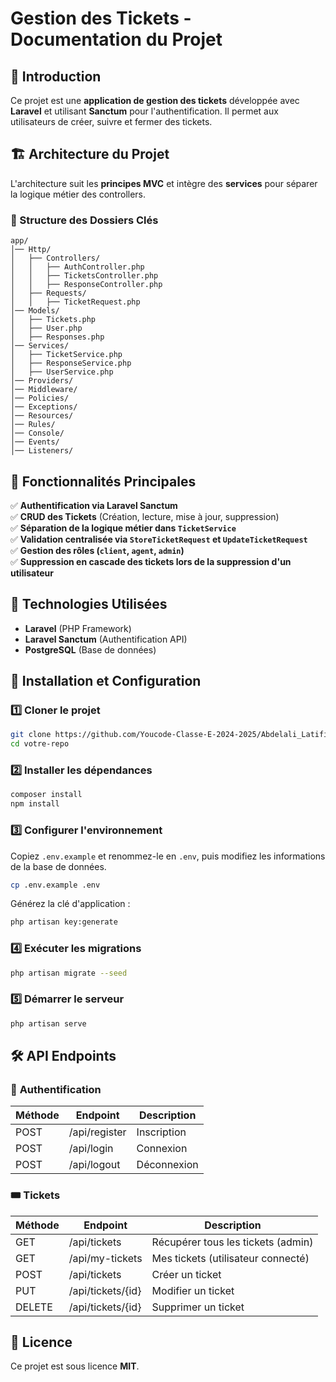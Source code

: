 # Gestion des Tickets - Documentation du Projet

## 📌 Introduction
Ce projet est une **application de gestion des tickets** développée avec **Laravel** et utilisant **Sanctum** pour l'authentification. Il permet aux utilisateurs de créer, suivre et fermer des tickets.

## 🏗️ Architecture du Projet
L'architecture suit les **principes MVC** et intègre des **services** pour séparer la logique métier des controllers.

### 📂 Structure des Dossiers Clés
```
app/
│── Http/
│   ├── Controllers/
│   │   ├── AuthController.php
│   │   ├── TicketsController.php
│   │   ├── ResponseController.php
│   ├── Requests/
│   │   ├── TicketRequest.php
│── Models/
│   ├── Tickets.php
│   ├── User.php
│   ├── Responses.php
│── Services/
│   ├── TicketService.php
│   ├── ResponseService.php
│   ├── UserService.php
│── Providers/
│── Middleware/
│── Policies/
│── Exceptions/
│── Resources/
│── Rules/
│── Console/
│── Events/
│── Listeners/
```

## 📌 Fonctionnalités Principales
✅ **Authentification via Laravel Sanctum**  
✅ **CRUD des Tickets** (Création, lecture, mise à jour, suppression)  
✅ **Séparation de la logique métier dans `TicketService`**  
✅ **Validation centralisée via `StoreTicketRequest` et `UpdateTicketRequest`**  
✅ **Gestion des rôles (`client`, `agent`, `admin`)**  
✅ **Suppression en cascade des tickets lors de la suppression d'un utilisateur**  

## 🔧 Technologies Utilisées
- **Laravel** (PHP Framework)
- **Laravel Sanctum** (Authentification API)
- **PostgreSQL** (Base de données)

## 🚀 Installation et Configuration
### 1️⃣ Cloner le projet
```sh
git clone https://github.com/Youcode-Classe-E-2024-2025/Abdelali_Latifi_CustomerCareAPI.git
cd votre-repo
```
### 2️⃣ Installer les dépendances
```sh
composer install
npm install
```
### 3️⃣ Configurer l'environnement
Copiez `.env.example` et renommez-le en `.env`, puis modifiez les informations de la base de données.
```sh
cp .env.example .env
```
Générez la clé d'application :
```sh
php artisan key:generate
```
### 4️⃣ Exécuter les migrations
```sh
php artisan migrate --seed
```
### 5️⃣ Démarrer le serveur
```sh
php artisan serve
```

## 🛠️ API Endpoints
### 🔐 **Authentification**
| Méthode | Endpoint           | Description         |
|---------|------------------|--------------------|
| POST    | /api/register    | Inscription        |
| POST    | /api/login       | Connexion         |
| POST    | /api/logout      | Déconnexion       |

### 🎟️ **Tickets**
| Méthode | Endpoint          | Description              |
|---------|-----------------|-------------------------|
| GET     | /api/tickets    | Récupérer tous les tickets (admin) |
| GET     | /api/my-tickets | Mes tickets (utilisateur connecté) |
| POST    | /api/tickets    | Créer un ticket         |
| PUT     | /api/tickets/{id} | Modifier un ticket      |
| DELETE  | /api/tickets/{id} | Supprimer un ticket     |


## 📜 Licence
Ce projet est sous licence **MIT**.

